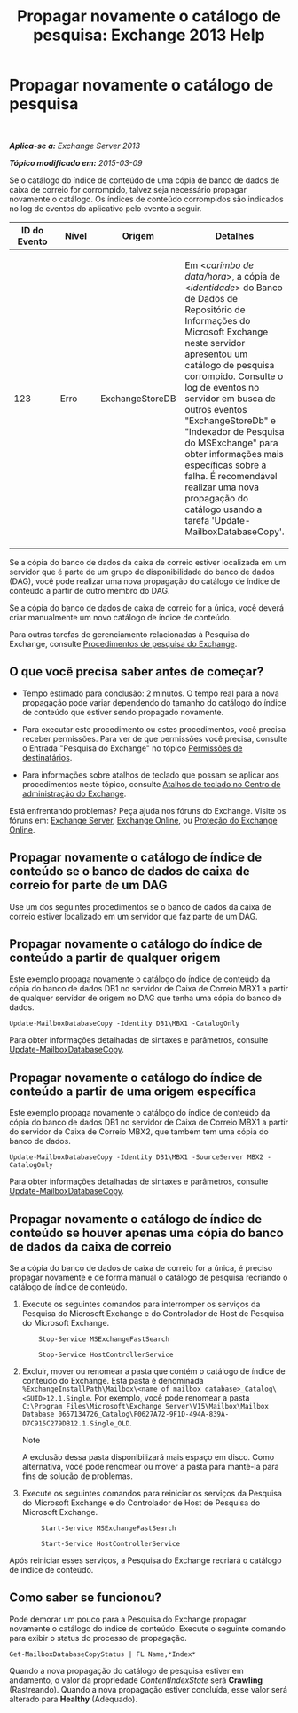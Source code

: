 ﻿---
title: 'Propagar novamente o catálogo de pesquisa: Exchange 2013 Help'
TOCTitle: Propagar novamente o catálogo de pesquisa
ms:assetid: 9d873bd4-0422-4975-b5e2-82a347479115
ms:mtpsurl: https://technet.microsoft.com/pt-br/library/Ee633475(v=EXCHG.150)
ms:contentKeyID: 52058862
ms.date: 05/22/2018
mtps_version: v=EXCHG.150
ms.translationtype: MT
---

# Propagar novamente o catálogo de pesquisa

 

_**Aplica-se a:** Exchange Server 2013_

_**Tópico modificado em:** 2015-03-09_

Se o catálogo do índice de conteúdo de uma cópia de banco de dados de caixa de correio for corrompido, talvez seja necessário propagar novamente o catálogo. Os índices de conteúdo corrompidos são indicados no log de eventos do aplicativo pelo evento a seguir.


<table>
<colgroup>
<col style="width: 25%" />
<col style="width: 25%" />
<col style="width: 25%" />
<col style="width: 25%" />
</colgroup>
<thead>
<tr class="header">
<th>ID do Evento</th>
<th>Nível</th>
<th>Origem</th>
<th>Detalhes</th>
</tr>
</thead>
<tbody>
<tr class="odd">
<td><p>123</p></td>
<td><p>Erro</p></td>
<td><p>ExchangeStoreDB</p></td>
<td><p>Em &lt;<em>carimbo de data/hora</em>&gt;, a cópia de &lt;<em>identidade</em>&gt; do Banco de Dados de Repositório de Informações do Microsoft Exchange neste servidor apresentou um catálogo de pesquisa corrompido. Consulte o log de eventos no servidor em busca de outros eventos &quot;ExchangeStoreDb&quot; e &quot;Indexador de Pesquisa do MSExchange&quot; para obter informações mais específicas sobre a falha. É recomendável realizar uma nova propagação do catálogo usando a tarefa 'Update-MailboxDatabaseCopy'.</p></td>
</tr>
</tbody>
</table>


Se a cópia do banco de dados da caixa de correio estiver localizada em um servidor que é parte de um grupo de disponibilidade do banco de dados (DAG), você pode realizar uma nova propagação do catálogo de índice de conteúdo a partir de outro membro do DAG.

Se a cópia do banco de dados de caixa de correio for a única, você deverá criar manualmente um novo catálogo de índice de conteúdo.

Para outras tarefas de gerenciamento relacionadas à Pesquisa do Exchange, consulte [Procedimentos de pesquisa do Exchange](exchange-search-procedures-exchange-2013-help.md).

## O que você precisa saber antes de começar?

  - Tempo estimado para conclusão: 2 minutos. O tempo real para a nova propagação pode variar dependendo do tamanho do catálogo do índice de conteúdo que estiver sendo propagado novamente.

  - Para executar este procedimento ou estes procedimentos, você precisa receber permissões. Para ver de que permissões você precisa, consulte o Entrada "Pesquisa do Exchange" no tópico [Permissões de destinatários](recipients-permissions-exchange-2013-help.md).

  - Para informações sobre atalhos de teclado que possam se aplicar aos procedimentos neste tópico, consulte [Atalhos de teclado no Centro de administração do Exchange](keyboard-shortcuts-in-the-exchange-admin-center-exchange-online-protection-help.md).

Está enfrentando problemas? Peça ajuda nos fóruns do Exchange. Visite os fóruns em: [Exchange Server](https://go.microsoft.com/fwlink/p/?linkid=60612), [Exchange Online](https://go.microsoft.com/fwlink/p/?linkid=267542), ou [Proteção do Exchange Online](https://go.microsoft.com/fwlink/p/?linkid=285351).

## Propagar novamente o catálogo de índice de conteúdo se o banco de dados de caixa de correio for parte de um DAG

Use um dos seguintes procedimentos se o banco de dados da caixa de correio estiver localizado em um servidor que faz parte de um DAG.

## Propagar novamente o catálogo do índice de conteúdo a partir de qualquer origem

Este exemplo propaga novamente o catálogo do índice de conteúdo da cópia do banco de dados DB1 no servidor de Caixa de Correio MBX1 a partir de qualquer servidor de origem no DAG que tenha uma cópia do banco de dados.

    Update-MailboxDatabaseCopy -Identity DB1\MBX1 -CatalogOnly

Para obter informações detalhadas de sintaxes e parâmetros, consulte [Update-MailboxDatabaseCopy](https://technet.microsoft.com/pt-br/library/dd335201\(v=exchg.150\)).

## Propagar novamente o catálogo do índice de conteúdo a partir de uma origem específica

Este exemplo propaga novamente o catálogo do índice de conteúdo da cópia do banco de dados DB1 no servidor de Caixa de Correio MBX1 a partir do servidor de Caixa de Correio MBX2, que também tem uma cópia do banco de dados.

    Update-MailboxDatabaseCopy -Identity DB1\MBX1 -SourceServer MBX2 -CatalogOnly

Para obter informações detalhadas de sintaxes e parâmetros, consulte [Update-MailboxDatabaseCopy](https://technet.microsoft.com/pt-br/library/dd335201\(v=exchg.150\)).

## Propagar novamente o catálogo de índice de conteúdo se houver apenas uma cópia do banco de dados da caixa de correio

Se a cópia do banco de dados de caixa de correio for a única, é preciso propagar novamente e de forma manual o catálogo de pesquisa recriando o catálogo de índice de conteúdo.

1.  Execute os seguintes comandos para interromper os serviços da Pesquisa do Microsoft Exchange e do Controlador de Host de Pesquisa do Microsoft Exchange.
    
    ```
        Stop-Service MSExchangeFastSearch
    ```
    ```    
        Stop-Service HostControllerService
    ````

2.  Excluir, mover ou renomear a pasta que contém o catálogo de índice de conteúdo do Exchange. Esta pasta é denominada `%ExchangeInstallPath\Mailbox\<name of mailbox database>_Catalog\<GUID>12.1.Single`. Por exemplo, você pode renomear a pasta `C:\Program Files\Microsoft\Exchange Server\V15\Mailbox\Mailbox Database 0657134726_Catalog\F0627A72-9F1D-494A-839A-D7C915C279DB12.1.Single_OLD`.
    

    > [!NOTE]
    > A exclusão dessa pasta disponibilizará mais espaço em disco. Como alternativa, você pode renomear ou mover a pasta para mantê-la para fins de solução de problemas.



3.  Execute os seguintes comandos para reiniciar os serviços da Pesquisa do Microsoft Exchange e do Controlador de Host de Pesquisa do Microsoft Exchange.
    
```
        Start-Service MSExchangeFastSearch
```
```
        Start-Service HostControllerService
 ```

Após reiniciar esses serviços, a Pesquisa do Exchange recriará o catálogo de índice de conteúdo.

## Como saber se funcionou?

Pode demorar um pouco para a Pesquisa do Exchange propagar novamente o catálogo do índice de conteúdo. Execute o seguinte comando para exibir o status do processo de propagação.

    Get-MailboxDatabaseCopyStatus | FL Name,*Index*

Quando a nova propagação do catálogo de pesquisa estiver em andamento, o valor da propriedade *ContentIndexState* será **Crawling** (Rastreando). Quando a nova propagação estiver concluída, esse valor será alterado para **Healthy** (Adequado).

